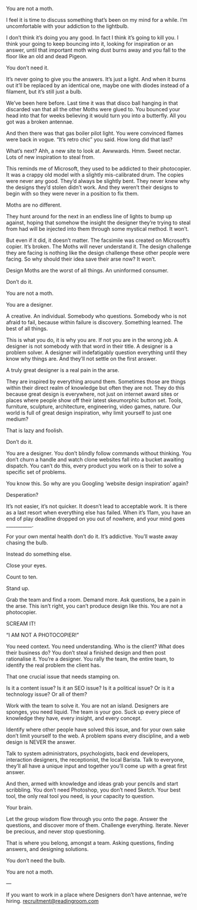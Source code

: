 You are not a moth.

I feel it is time to discuss something that’s been on my mind for a while. I’m uncomfortable with your addiction to the lightbulb.

I don’t think it’s doing you any good. In fact I think it’s going to kill you. I think your going to keep bouncing into it, looking for inspiration or an answer, until that important moth wing dust burns away and you fall to the floor like an old and dead Pigeon.

You don’t need it.

It’s never going to give you the answers. It’s just a light. And when it burns out it’ll be replaced by an identical one, maybe one with diodes instead of a filament, but it’s still just a bulb.

We’ve been here before. Last time it was that disco ball hanging  in that discarded van that all the other Moths were glued to. You bounced your head into that for weeks believing it would turn you into a butterfly. All you got was a broken antennae.

And then there was that gas boiler pilot light. You were convinced flames were back in vogue. “It’s retro chic” you said.  How long did that last?

What’s next? Ahh, a new site to look at. Awwwards. Hmm. Sweet nectar. Lots of new inspiration to steal from.

This reminds me of Microsoft, they used to be addicted to their photocopier. It was a crappy old model with a slightly mis-calibrated drum. The copies were never any good. They’d always be slightly bent. They never knew why the designs they’d stolen didn’t work. And they weren’t their designs to begin with so they were never in a position to fix them.

Moths are no different.

They hunt around for the next in an endless line of lights to bump up against, hoping that somehow the insight the designer they’re trying to steal from had will be injected into them through some mystical method. It won’t.

But even if it did, it doesn’t matter. The facsimile was created on Microsoft’s copier. It’s broken. The Moths will never understand it. The design challenge they are facing is nothing like the design challenge these other people were facing. So why should their idea save their arse now? It won’t.

Design Moths are the worst of all things. An uninformed consumer.

Don’t do it.

You are not a moth.

You are a designer.

A creative. An individual. Somebody who questions. Somebody who is not afraid to fail, because within failure is discovery. Something learned. The best of all things.

This is what you do, it is why you are. If not you are in the wrong job. A designer is not somebody with that word in their  title. A designer is a problem solver. A designer will indefatigably question everything until they know why things are. And they’ll not settle on the first answer.

A truly great designer is a real pain in the arse.

They are inspired by everything around them. Sometimes those are things within their direct realm of knowledge but often they are not. They do this because great design is everywhere, not just on internet award sites or places where people show off their latest skeumorphic button set. Tools, furniture, sculpture, architecture, engineering, video games, nature. Our world is full of great design inspiration, why limit yourself to just one medium?

That is lazy and foolish.

Don’t do it.

You are a designer. You don’t blindly follow commands without thinking. You don’t churn a handle and watch clone websites fall into a bucket awaiting dispatch. You can’t do this, every product you work on is their to solve a specific set of problems.

You know this. So why are you Googling ‘website design inspiration’ again?

Desperation?

It’s not easier, it’s not quicker. It doesn’t lead to acceptable work. It is there as a last resort when everything else has failed. When it’s 11am, you have an end of play deadline dropped on you out of nowhere, and your mind goes ___________.

For your own mental health don’t do it. It’s addictive. You’ll waste away chasing the bulb.

Instead do something else.

Close your eyes.

Count to ten.

Stand up.

Grab the team and find a room. Demand more. Ask questions, be a pain in the arse. This isn’t right, you can’t produce design like this. You are not a photocopier.

SCREAM IT!

“I AM NOT A PHOTOCOPIER!”

You need context. You need understanding. Who is the client? What does their business do? You don’t steal a finished design and then post rationalise it. You’re a designer. You rally the team, the entire team, to identify the real problem the client has.

That one crucial issue that needs stamping on.

Is it a content issue? Is it an SEO issue? Is it a political issue? Or is it a technology issue? Or all of them?

Work with the team to solve it. You are not an island. Designers are sponges, you need liquid. The team is your goo. Suck up every piece of knowledge they have, every insight, and every concept.

Identify where other people have solved this issue, and for your own sake don’t limit yourself to the web. A problem spans every discipline, and a web design is NEVER the answer.

Talk to system administrators, psychologists, back end developers, interaction designers, the receptionist, the local Barista. Talk to everyone, they’ll all have a unique input and together you’ll come up with a great first answer.

And then, armed with knowledge and ideas grab your pencils and start scribbling. You don’t need Photoshop, you don’t need Sketch. Your best tool, the only real tool you need, is your capacity to question.

Your brain.

Let the group wisdom flow through you onto the page. Answer the questions, and discover more of them. Challenge everything. Iterate. Never be precious, and never stop questioning.

That is where you belong, amongst a team. Asking questions, finding answers, and designing solutions.

You don’t need the bulb.

You are not a moth.

—

If you want to work in a place where Designers don’t have antennae, we’re hiring. recruitment@readingroom.com